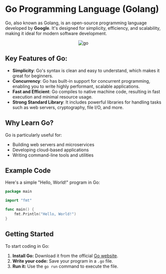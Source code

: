 # Go Programming Language (Golang)

Go, also known as Golang, is an open-source programming language developed by **Google**. It's designed for simplicity, efficiency, and scalability, making it ideal for modern software development.

<p align="center">
  <img src="https://github.com/user-attachments/assets/6177fb36-ca5b-4142-96ef-5352b9bfaea4" alt="go" />
</p>

## Key Features of Go:
- **Simplicity**: Go's syntax is clean and easy to understand, which makes it great for beginners.
- **Concurrency**: Go has built-in support for concurrent programming, enabling you to write highly performant, scalable applications.
- **Fast and Efficient**: Go compiles to native machine code, resulting in fast execution and minimal resource usage.
- **Strong Standard Library**: It includes powerful libraries for handling tasks such as web servers, cryptography, file I/O, and more.

## Why Learn Go?
Go is particularly useful for:
- Building web servers and microservices
- Developing cloud-based applications
- Writing command-line tools and utilities

## Example Code

Here's a simple "Hello, World!" program in Go:

```go
package main

import "fmt"

func main() {
    fmt.Println("Hello, World!")
}
```

## Getting Started

To start coding in Go:

1. **Install Go:** Download it from the official [Go website](https://go.dev/dl/).
2. **Write your code:** Save your program in a `.go` file.
3. **Run it:** Use the `go run` command to execute the file.
